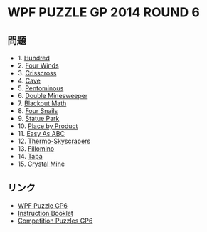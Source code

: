 # WPF PUZZLE GP 2014 ROUND 6

## 問題
- 1\. [Hundred](../puzzle/hundred.md)
- 2\. [Four Winds](../puzzle/fourwinds.md)
- 3\. [Crisscross](../puzzle/crisscross.md)
- 4\. [Cave](../puzzle/cave.md)
- 5\. [Pentominous](../puzzle/pentominous.md)
- 6\. [Double Minesweeper](../puzzle/minesweeper_double.md)
- 7\. [Blackout Math](../puzzle/blackoutmath.md)
- 8\. [Four Snails](../puzzle/foursnails.md)
- 9\. [Statue Park](../puzzle/statuepark.md)
- 10\. [Place by Product](../puzzle/placebyproduct.md)
- 11\. [Easy As ABC](../puzzle/easyas.md)
- 12\. [Thermo-Skyscrapers](../puzzle/skyscrapers_thermo.md)
- 13\. [Fillomino](../puzzle/fillomino.md)
- 14\. [Tapa](../puzzle/tapa.md)
- 15\. [Crystal Mine](../puzzle/crystalmine.md)

## リンク
- [WPF Puzzle GP6](https://gp.worldpuzzle.org/content/wpf-puzzle-gp6)
- [Instruction Booklet](https://gp.worldpuzzle.org/content/instruction-booklet-15)
- [Competition Puzzles GP6](https://gp.worldpuzzle.org/content/competition-puzzles-gp6-0)
